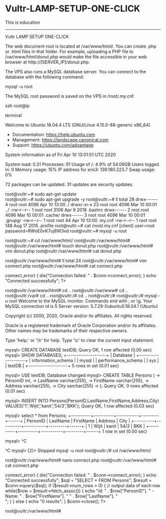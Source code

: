 # Vultr-LAMP-SETUP-ONE-CLICK
This is education 
_______________________________________________________________________________________________________________________________
Vultr LAMP SETUP ONE-CLICK

The web document root is located at /var/www/html/. You can create .php or .html files in that folder. For example, uploading a PHP file to /var/www/html/donut.php would make the file accessible in your web browser at http://[SERVER_IP]/donut.php.


The VPS also runs a MySQL database server. You can connect to the database with the following command:

mysql -u root

The MySQL root password is saved on the VPS in /root/.my.cnf.

ssh root@ip 

terminal

Welcome to Ubuntu 18.04.4 LTS (GNU/Linux 4.15.0-88-generic x86_64)

 * Documentation:  https://help.ubuntu.com
 * Management:     https://landscape.canonical.com
 * Support:        https://ubuntu.com/advantage

  System information as of Fri Apr 10 13:01:51 UTC 2020

  System load:  0.31              Processes:           91
  Usage of /:   4.9% of 54.09GB   Users logged in:     0
  Memory usage: 15%               IP address for ens3: 139.180.223.7
  Swap usage:   0%


72 packages can be updated.
31 updates are security updates.

root@vultr:~# sudo apt-get update                  
root@vultr:~# sudo apt-get upgrade -y
root@vultr:~# ll
total 28
drwx------  4 root root 4096 Apr 10 13:00 ./
drwxr-xr-x 23 root root 4096 Mar 10 00:01 ../
-rw-r--r--  1 root root 3106 Apr  9  2018 .bashrc
drwx------  2 root root 4096 Mar 10 00:01 .cache/
drwx------  3 root root 4096 Mar 10 00:01 .gnupg/
-rw-r--r--  1 root root   44 Apr 10 13:00 .my.cnf
-rw-r--r--  1 root root  148 Aug 17  2015 .profile
root@vultr:~# cat /root/.my.cnf
[client]
user=root
password=RWoE0vK7uj8W3vd
root@vultr:~# mysql -u root

root@vultr:~# cd /var/www/html/
root@vultr:/var/www/html# 
root@vultr:/var/www/html# touch donut.php
root@vultr:/var/www/html# vim donut.php 
root@vultr:/var/www/html# cat donut.php 
<?php

phpinfo();

?>
root@vultr:/var/www/html# ll
total 24
root@vultr:/var/www/html# vim connect.php
root@vultr:/var/www/html# cat connect.php 
<?php
$servername = "localhost";
$username = "root";
$password = "RWoE0vK7uj8W3vd";

// Create connection
$conn = new mysqli($servername, $username, $password);

// Check connection
if ($conn->connect_error) {
    die("Connection failed: " . $conn->connect_error);
}
echo "Connected successfully";
?>
root@vultr:/var/www/html# cd ..
root@vultr:/var/www# cd ..
root@vultr:/var# cd ..
root@vultr:/# cd ..
root@vultr:/# 
root@vultr:/# mysql -u root
Welcome to the MySQL monitor.  Commands end with ; or \g.
Your MySQL connection id is 5
Server version: 5.7.29-0ubuntu0.18.04.1 (Ubuntu)

Copyright (c) 2000, 2020, Oracle and/or its affiliates. All rights reserved.

Oracle is a registered trademark of Oracle Corporation and/or its
affiliates. Other names may be trademarks of their respective
owners.

Type 'help;' or '\h' for help. Type '\c' to clear the current input statement.

mysql> CREATE DATABASE testDB;
Query OK, 1 row affected (0.00 sec)
mysql> SHOW DATABASES;
+--------------------+
| Database           |
+--------------------+
| information_schema |
| mysql              |
| performance_schema |
| sys                |
| testDB             |
+--------------------+
5 rows in set (0.01 sec)

mysql> USE testDB;
Database changed
mysql> CREATE TABLE Persons (
    ->     PersonID int,
    ->     LastName varchar(255),
    ->     FirstName varchar(255),
    ->     Address varchar(255),
    ->     City varchar(255)
    -> );
Query OK, 0 rows affected (0.01 sec)

mysql> INSERT INTO Persons(PersonID,LastName,FirstName,Address,City) VALUES('1','Wijit','kanit','54/3','BKK');
Query OK, 1 row affected (0.03 sec)

mysql> select * from Persons;
+----------+----------+-----------+---------+------+
| PersonID | LastName | FirstName | Address | City |
+----------+----------+-----------+---------+------+
|        1 | Wijit    | kanit     | 54/3    | BKK  |
+----------+----------+-----------+---------+------+
1 row in set (0.00 sec)

mysql> ^C

^C
mysql> 
[2]+  Stopped                 mysql -u root
root@vultr:/# cd /var/www/html/

root@vultr:/var/www/html# nano connect.php 
root@vultr:/var/www/html# cat connect.php 
<?php
$servername = "localhost";
$username = "root";
$password = "RWoE0vK7uj8W3vd";
$db = "testDB";

// Create connection
$conn = new mysqli($servername, $username, $password,$db);

// Check connection
if ($conn->connect_error) {
    die("Connection failed: " . $conn->connect_error);
}
echo "Connected successfully";

$sql = "SELECT * FROM Persons";
$result = $conn->query($sql);
if ($result->num_rows > 0) {
    // output data of each row
    while($row = $result->fetch_assoc()) {
        echo "id: " . $row["PersonID"]. " - Name: " . $row["FirstName"]. " " . $row["LastName"]. "<br>";
    }
} else {
    echo "0 results";
}
$conn->close();


?>
root@vultr:/var/www/html# 

